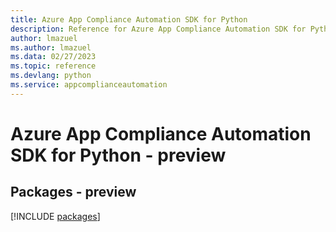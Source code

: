 ```yaml
---
title: Azure App Compliance Automation SDK for Python
description: Reference for Azure App Compliance Automation SDK for Python
author: lmazuel
ms.author: lmazuel
ms.data: 02/27/2023
ms.topic: reference
ms.devlang: python
ms.service: appcomplianceautomation
---
```

# Azure App Compliance Automation SDK for Python - preview
## Packages - preview
[!INCLUDE [packages](app-compliance-automation-index.md)]